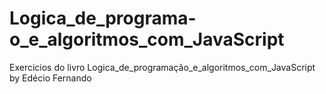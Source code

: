 # Logica_de_programa-o_e_algoritmos_com_JavaScript
Exercicios do livro Logica_de_programação_e_algoritmos_com_JavaScript by Edécio Fernando

